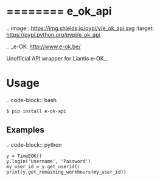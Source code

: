========
e_ok_api
========


.. image:: https://img.shields.io/pypi/v/e_ok_api.svg
        :target: https://pypi.python.org/pypi/e_ok_api

.. _e-OK: http://www.e-ok.be/

Unofficial API wrapper for Liantis e-OK_.

Usage
=====

.. code-block:: bash

	$ pip install e-ok-api
	
	
Examples
--------
.. code-block:: python

	y = TimeEOK()
	y.login('Username', 'Password')
	my_user_id = y.get_userid()
	print(y.get_remaining_workhours(my_user_id))
